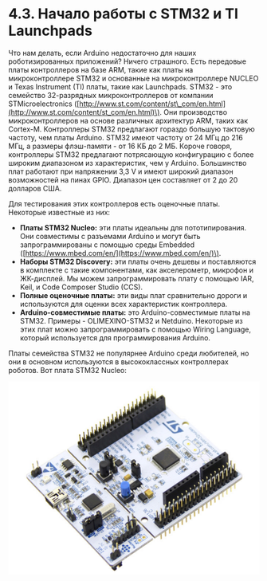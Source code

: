 # 4.3. Начало работы с STM32 и TI Launchpads

Что нам делать, если Arduino недостаточно для наших роботизированных приложений? Ничего страшного. Есть передовые платы контроллеров на базе ARM, такие как платы на микроконтроллере STM32 и основанные на микроконтроллере NUCLEO и Texas Instrument \(TI\) платы, такие как Launchpads. STM32 - это семейство 32-разрядных микроконтроллеров от компании STMicroelectronics \([http://www.st.com/content/st\_com/en.html](http://www.st.com/content/st_com/en.html)\). Они производство микроконтроллеров на основе различных архитектур ARM, таких как Cortex-M. Контроллеры STM32 предлагают гораздо большую тактовую частоту, чем платы Arduino. STM32 имеют частоту от 24 МГц до 216 МГц, а размеры флэш-памяти - от 16 КБ до 2 МБ. Короче говоря, контроллеры STM32 предлагают потрясающую конфигурацию с более широким диапазоном из характеристик, чем у Arduino. Большинство плат работают при напряжении 3,3 V и имеют широкий диапазон возможностей на пинах GPIO. Диапазон цен составляет от 2 до 20 долларов США.

Для тестирования этих контроллеров есть оценочные платы. Некоторые известные из них:

* **Платы STM32 Nucleo:** эти платы идеальны для пототипирования. Они совместимы с разъемами Arduino и могут быть запрограммированы с помощью среды Embedded \([https://www.mbed.com/en/](https://www.mbed.com/en/)\).
* **Наборы STM32 Discovery:** эти платы очень дешевы и поставляются в комплекте с такие компонентами, как акселерометр, микрофон и ЖК-дисплей. Мы можем запрограммировать плату с помощью IAR, Keil, и Code Composer Studio \(CCS\).
* **Полные оценочные платы:** эти виды плат сравнительно дороги и используются для оценки всех характеристик контроллера.
* **Arduino-совместимые платы:** это Arduino-совместимые платы на STM32. Примеры - OLIMEXINO-STM32 и Netduino. Некоторые из этих плат можно запрограммировать с помощью Wiring Language, который используется для программирования Arduino.

Платы семейства STM32 не популярнее Arduino среди любителей, но они в основном используются в высококлассных контроллерах роботов. Вот плата STM32 Nucleo:

![](../.gitbook/assets/image%20%281%29.png)



